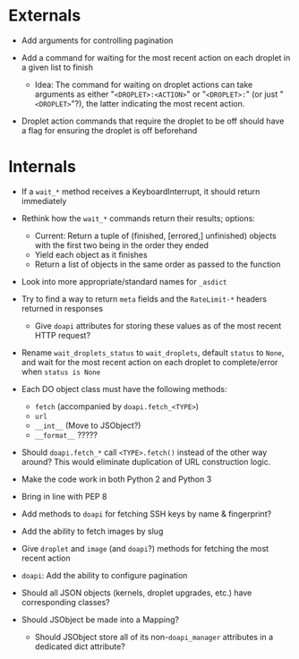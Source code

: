 # Externals

- Add arguments for controlling pagination

- Add a command for waiting for the most recent action on each droplet in a
  given list to finish
    - Idea: The command for waiting on droplet actions can take arguments as
      either "`<DROPLET>:<ACTION>`" or "`<DROPLET>:`" (or just "`<DROPLET>`"?),
      the latter indicating the most recent action.

- Droplet action commands that require the droplet to be off should have a flag
  for ensuring the droplet is off beforehand

# Internals

- If a `wait_*` method receives a KeyboardInterrupt, it should return
  immediately

- Rethink how the `wait_*` commands return their results; options:
    - Current: Return a tuple of (finished, [errored,] unfinished) objects with
      the first two being in the order they ended
    - Yield each object as it finishes
    - Return a list of objects in the same order as passed to the function

- Look into more appropriate/standard names for `_asdict`

- Try to find a way to return `meta` fields and the `RateLimit-*` headers
  returned in responses
    - Give `doapi` attributes for storing these values as of the most recent
      HTTP request?

- Rename `wait_droplets_status` to `wait_droplets`, default `status` to `None`,
  and wait for the most recent action on each droplet to complete/error when
  `status is None`

- Each DO object class must have the following methods:
    - `fetch` (accompanied by `doapi.fetch_<TYPE>`)
    - `url`
    - `__int__` (Move to JSObject?)
    - `__format__` ?????

- Should `doapi.fetch_*` call `<TYPE>.fetch()` instead of the other way around?
  This would eliminate duplication of URL construction logic.

- Make the code work in both Python 2 and Python 3
- Bring in line with PEP 8

- Add methods to `doapi` for fetching SSH keys by name & fingerprint?

- Add the ability to fetch images by slug

- Give `droplet` and `image` (and `doapi`?) methods for fetching the most
  recent action

- `doapi`: Add the ability to configure pagination

- Should all JSON objects (kernels, droplet upgrades, etc.) have corresponding
  classes?

- Should JSObject be made into a Mapping?
    - Should JSObject store all of its non-`doapi_manager` attributes in a
      dedicated dict attribute?
